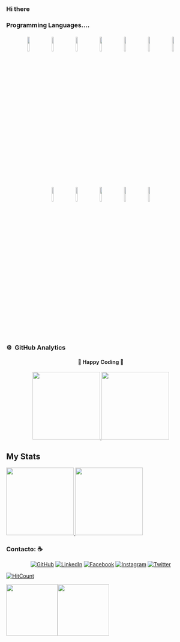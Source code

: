 
### Hi there 

### Programming Languages....  

<p align="center">
	<img width="10%" style="padding:5px" src="https://img.icons8.com/color/144/000000/python.png"/>
	<img width="10%" style="padding:5px" src="https://img.icons8.com/color/144/000000/javascript.png"/>
	<img width="10%" style="padding:5px" src="https://img.icons8.com/color/64/000000/html-5.png"/>
	<img width="10%" style="padding:5px" src="https://img.icons8.com/color/64/000000/css3.png"/>
	<img width="10%" style="padding:5px" src="https://cdn.icon-icons.com/icons2/2107/PNG/512/file_type_django_icon_130645.png"/>
	<img width="10%" style="padding:5px" src="https://cdn.icon-icons.com/icons2/2415/PNG/512/mysql_original_wordmark_logo_icon_146417.png"/>
	<img width="10%" style="padding:5px" src="https://img.icons8.com/color/48/000000/git.png"/>
	<img width="10%" style="padding:5px" src="https://cdn.icon-icons.com/icons2/2107/PNG/512/file_type_jupyter_icon_130494.png"/>
	<img width="10%" style="padding:5px" src="https://cdn.icon-icons.com/icons2/2415/PNG/512/bootstrap_plain_logo_icon_146619.png"/>
		<img width="10%" style="padding:5px" src="https://img.icons8.com/officexs/64/000000/php-logo.png"/>
	<img width="10%" style="padding:5px" src="https://img.icons8.com/color/48/000000/postgreesql.png"/>
	<img width="10%" style="padding:5px" src="https://img.icons8.com/color/48/000000/tensorflow.png"/>
</p>


### ⚙️ &nbsp;GitHub Analytics

<div align="center">
  <h4> 
    🏃 Happy Coding 🏃 
  </h4>
</div>
<p align="center">
  <a href="https://github.com/ALAWA2020">
    <img height="180em" src="https://github-readme-stats-eight-theta.vercel.app/api?username=ALAWA2020&show_icons=true&theme=algolia&include_all_commits=true&count_private=true"/>
    <img height="180em" src="https://github-readme-stats-eight-theta.vercel.app/api/top-langs/?username=ALAWA2020&layout=compact&langs_count=8&theme=algolia"/>
  </a>
</p>

## My Stats
<p>
<a href="https://github.com/ALAWA2020">
  <img height="180em" src="https://github-readme-stats.vercel.app/api?username=ALAWA2020&show_icons=true&theme=radical" />
  <img height="180em" src="https://github-readme-stats-eight-theta.vercel.app/api/top-langs/?username=ALAWA2020&theme=radical&layout=compact&exclude_lang=java+r" />
</a>
</p>



### Contacto: :coffee:
<p align="center">
	<a href="https://github.com/ALAWA2020"><img src="https://img.icons8.com/bubbles/50/000000/github.png" alt="GitHub"/></a>
	<a href="https://www.linkedin.com/"><img src="https://img.icons8.com/bubbles/50/000000/linkedin.png" alt="LinkedIn"/></a>
	<a href="https://www.facebook.com/"><img src="https://img.icons8.com/bubbles/50/000000/facebook-new.png" alt="Facebook"/></a>
	<a href="https://www.instagram.com/"><img src="https://img.icons8.com/bubbles/50/000000/instagram.png" alt="Instagram"/></a>
	<a href="https://twitter.com/#"><img src="https://img.icons8.com/bubbles/50/000000/twitter.png" alt="Twitter"/></a>
</p>


<!-- ![visitas](https://visitor-badge.glitch.me/badge?page_id=ALAWA2020/ALAWA2020) -->
[![HitCount](https://views.whatilearened.today/views/github/ALAWA2020/creative-profile-readme.svg)](https://github.com/ALAWA2020/creative-profile-readme)

<img height="137px" src="https://github-readme-stats.vercel.app/api?username=bilardi&hide_title=true&hide_border=true&show_icons=true&include_all_commits=true&count_private=true&line_height=21&text_color=000&icon_color=000&bg_color=0,ea6161,ffc64d,fffc4d,52fa5a&theme=graywhite" /><img height="137px" src="https://github-readme-stats.vercel.app/api/top-langs/?username=bilardi&hide=html&hide_title=true&hide_border=true&layout=compact&langs_count=8&text_color=000&icon_color=fff&bg_color=0,52fa5a,4dfcff,c64dff&theme=graywhite" />
